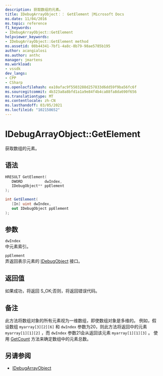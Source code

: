 ```yaml
---
description: 获取数组的元素。
title: IDebugArrayObject：： GetElement |Microsoft Docs
ms.date: 11/04/2016
ms.topic: reference
f1_keywords:
- IDebugArrayObject::GetElement
helpviewer_keywords:
- IDebugArrayObject::GetElement method
ms.assetid: 08b44341-7bf1-4a8c-8b79-98ae5785b195
author: acangialosi
ms.author: anthc
manager: jmartens
ms.workload:
- vssdk
dev_langs:
- CPP
- CSharp
ms.openlocfilehash: ea10afac9f5503288d257833d6dd59f9ba56fc6f
ms.sourcegitcommit: 4b323a8a8bfd1a1a9e84f4b4ca88fa8da690f656
ms.translationtype: MT
ms.contentlocale: zh-CN
ms.lasthandoff: 03/05/2021
ms.locfileid: "102158652"
---
```

# <a name="idebugarrayobjectgetelement"></a>IDebugArrayObject::GetElement
获取数组的元素。

## <a name="syntax"></a>语法

```cpp
HRESULT GetElement( 
   DWORD          dwIndex,
   IDebugObject** ppElement
);
```

```csharp
int GetElement(
   [In] uint dwIndex,
   out IDebugObject ppElement
);
```

## <a name="parameters"></a>参数
`dwIndex`\
中元素索引。

`ppElement`\
弄返回表示元素的 [IDebugObject](../../../extensibility/debugger/reference/idebugobject.md) 接口。

## <a name="return-value"></a>返回值
 如果成功，将返回 S_OK;否则，将返回错误代码。

## <a name="remarks"></a>备注
 此方法将数组对象的所有元素视为一维数组，即使数组对象是多维的。 例如，假设数组 `myarray[3][2][6]` 和 `dwIndex` 参数为20，则此方法将返回中的元素 `myarray[1][1][2]` ，而 `dwIndex` 参数21会从返回该元素 `myarray[1][1][3]` 。 使用 [GetCount](../../../extensibility/debugger/reference/idebugarrayobject-getcount.md) 方法来确定数组中的元素总数。

## <a name="see-also"></a>另请参阅
- [IDebugArrayObject](../../../extensibility/debugger/reference/idebugarrayobject.md)
